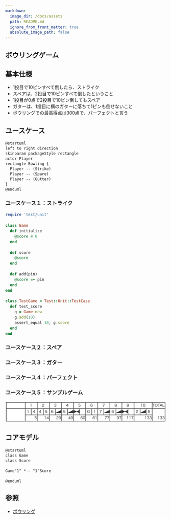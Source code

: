 ```yaml
---
markdown:
  image_dir: /docs/assets
  path: README.md
  ignore_from_front_matter: true
  absolute_image_path: false
---
```


ボウリングゲーム
---

## 基本仕様
+ 1投目で10ピンすべて倒したら、ストライク
+ スペアは、2投目で10ピンすべて倒したということ
+ 1投目が0点で2投目で10ピン倒してもスペア
+ ガターは、1投目に横のガターに落ちて1ピンも倒せないこと
+ ボウリングでの最高得点は300点で、パーフェクトと言う

## ユースケース
```puml
@startuml
left to right direction
skinparam packageStyle rectangle
actor Player
rectangle Bowling {
  Player -- (Strike)
  Player -- (Spare)
  Player -- (Gutter)
}
@enduml
```

### ユースケース１：ストライク
```ruby {cmd=true}
require 'test/unit'

class Game
  def initialize
    @score = 0
  end

  def score
    @score
  end

  def add(pin)
    @score =+ pin
  end
end

class TestGame < Test::Unit::TestCase
  def test_score
    g = Game.new
    g.add(10)
    assert_equal 10, g.score    
  end
end
```

### ユースケース２：スペア

### ユースケース３：ガター

### ユースケース４：パーフェクト

### ユースケース５：サンプルゲーム
![](./images/score.png)

## コアモデル
```puml
@startuml
class Game
class Score

Game"1" *-- "1"Score

@enduml
```

## 参照
+ [ボウリング](https://ja.wikipedia.org/wiki/%E3%83%9C%E3%82%A6%E3%83%AA%E3%83%B3%E3%82%B0)